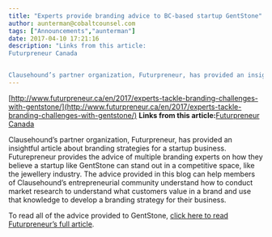 ```yaml
---
title: "Experts provide branding advice to BC-based startup GentStone"
author: aunterman@cobaltcounsel.com
tags: ["Announcements","aunterman"]
date: 2017-04-10 17:21:16
description: "Links from this article:
Futurpreneur Canada


Clausehound’s partner organization, Futurpreneur, has provided an insightful article about brand..."
---
```


[http://www.futurpreneur.ca/en/2017/experts-tackle-branding-challenges-with-gentstone/](http://www.futurpreneur.ca/en/2017/experts-tackle-branding-challenges-with-gentstone/)
**Links from this article:**[Futurpreneur Canada](http://www.futurpreneur.ca/en/?gclid=CJSc4vnnmtMCFQQIaQody7MO7Q)

Clausehound’s partner organization, Futurpreneur, has provided an insightful article about branding strategies for a startup business. Futurepreneur provides the advice of multiple branding experts on how they believe a startup like GentStone can stand out in a competitive space, like the jewellery industry. The advice provided in this blog can help members of Clausehound’s entrepreneurial community understand how to conduct market research to understand what customers value in a brand and use that knowledge to develop a branding strategy for their business. 
 
To read all of the advice provided to GentStone, [click here to read Futurpreneur’s full article](http://www.futurpreneur.ca/en/2017/experts-tackle-branding-challenges-with-gentstone/). 